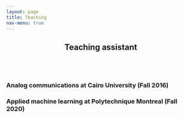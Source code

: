 ```yaml
---
layout: page
title: Teaching
nav-menu: true
---
```


<!-- Main -->
<div id="main" class="alt">

<!-- One -->
<section id="one">
	<div class="inner">
		<header class="major">
			<h1>Teaching assistant</h1>
		</header>

<!-- Content -->
<div class="column">
	<div class="10u 10u$(small)">
		<h3>Analog communications at Cairo University (Fall 2016)</h3>
	</div>
	<div class="10u$ 10u$(small)">
		<h3>Applied machine learning at Polytechnique Montreal (Fall 2020)</h3>
</div>




</div>
